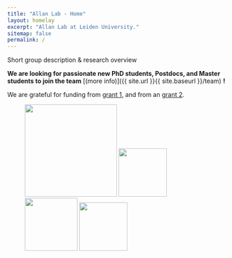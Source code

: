 ```yaml
---
title: "Allan Lab - Home"
layout: homelay
excerpt: "Allan Lab at Leiden University."
sitemap: false
permalink: /
---
```


Short group description & research overview


 **We are  looking for passionate new PhD students, Postdocs, and Master students to join the team** [(more info)]({{ site.url }}{{ site.baseurl }}/team) **!**


We are grateful for funding from [grant 1](https://erc.europa.eu/funding/starting-grants), and from an [grant 2](https://erc.europa.eu/funding/starting-grants).

<figure class="fourth">
  <img src="{{ site.url }}{{ site.baseurl }}/images/logopic/Logo_Leiden.jpg" style="width: 210px">
  <img src="{{ site.url }}{{ site.baseurl }}/images/logopic/Logo_Nanofront.jpg" style="width: 110px">
  <img src="{{ site.url }}{{ site.baseurl }}/images/logopic/Logo_NWO.jpg" style="width: 120px">
  <img src="{{ site.url }}{{ site.baseurl }}/images/logopic/Logo_ERC.jpg" style="width: 110px">
</figure>
